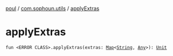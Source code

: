 [poul](../index.md) / [com.sophoun.utils](index.md) / [applyExtras](./apply-extras.md)

# applyExtras

`fun <ERROR CLASS>.applyExtras(extras: `[`Map`](https://kotlinlang.org/api/latest/jvm/stdlib/kotlin.collections/-map/index.html)`<`[`String`](https://kotlinlang.org/api/latest/jvm/stdlib/kotlin/-string/index.html)`, `[`Any`](https://kotlinlang.org/api/latest/jvm/stdlib/kotlin/-any/index.html)`>): `[`Unit`](https://kotlinlang.org/api/latest/jvm/stdlib/kotlin/-unit/index.html)